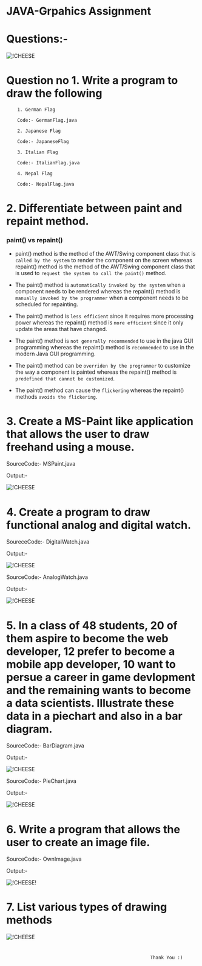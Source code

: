 # JAVA-Grpahics Assignment

# Questions:- 

![!CHEESE](img/assignment.png)

# Question no 1. Write  a program to draw the following 

        1. German Flag

        Code:- GermanFlag.java

        2. Japanese Flag

        Code:- JapaneseFlag

        3. Italian Flag

        Code:- ItalianFlag.java

        4. Nepal Flag

        Code:- NepalFlag.java

# 2. Differentiate between paint and repaint method.

### paint() vs repaint()

-  paint() method is the method of the AWT/Swing component class that is `called by the system` to render the component on the screen whereas repaint() method is the method of the AWT/Swing component class that is used to `request the system to call the paint()` method.

- The paint() method is `automatically invoked by the system` when a component needs to be rendered whereas the repaint() method is `manually invoked by the programmer` when a component needs to be scheduled for repainting.

- The paint() method is `less efficient` since it requires more processing power whereas the repaint() method is `more efficient` since it only update the areas that have changed.

- The paint() method is `not generally recommended` to use in the java GUI programming whereas the repaint() method is `recommended` to use in the modern Java GUI programming.

- The paint() method can be `overriden by the programmer` to customize the way a component is painted whereas the repaint() method is `predefined that cannot be customized`.

- The paint() method can cause the `flickering` whereas the repaint() methods `avoids the flickering`.

# 3. Create a MS-Paint like application that allows the user to draw freehand using a mouse.

SourceCode:- MSPaint.java

Output:- 

![!CHEESE](img/mspaintoutput.png)

# 4. Create a program to draw functional analog and digital watch.

SoureceCode:- DigitalWatch.java

Output:- 

![!CHEESE](img/digitalclock.png)

SourceCode:- AnalogWatch.java

Output:- 

![!CHEESE](img/analogwatch.png)

# 5. In a class of 48 students, 20 of them aspire to become the web developer, 12 prefer to become a mobile app developer, 10 want to persue a career in game devlopment and the remaining wants to become a data scientists. Illustrate these data in a piechart and also in a bar diagram.

SourceCode:- BarDiagram.java

Output:-

![!CHEESE](img/bardiagram20.png)

SourceCode:- PieChart.java

Output:-

![!CHEESE](img/piechart52.png)

# 6. Write a program that allows the user to create an image file.

SourceCode:- OwnImage.java

Output:- 

![!CHEESE!](img/ownimag.png)


# 7. List various types of drawing methods

![!CHEESE](img/drawingmethods.png)

# 
# 
#
                                                         Thank You :)